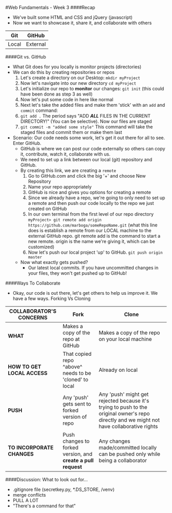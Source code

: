 #Web Fundamentals - Week 3
####Recap
- We've built some HTML and CSS and jQuery (javascript)
- Now we want to showcase it, share it, and collaborate with others

<table>
  <thead>
    <th>Git</th>
    <th>GitHub</th>
  </thead>
  <tbody>
    <tr>
      <td>Local</td>
      <td>External</td>
    </tr>
    <tr>
  </tbody>
</table>

####Git vs. GitHub
- What Git does for you locally is monitor projects (directories)
- We can do this by creating repositories or repos
  1. Let's create a directory on our Desktop: `mkdir myProject`
  2. Now let's navigate into our new directory `cd myProject`
  3. Let's initialize our repo to <b>monitor</b> our changes: `git init` (this could have been done as step 3 as well)
  4. Now let's put some code in here like normal
  5. Next let's take the added files and make them 'stick' with an `add` and `commit` command:
  6. `git add .`  The period says "ADD <b><i>ALL</i></b> FILES IN THE CURRENT DIRECTORY!" (You can be selective).  Now our files are staged
  7. `git commit -m "added some style"` This command will take the staged files and commit them or make them last
- Scenario: Our code needs some work, let's get it out there for all to see.  Enter GitHub.
  - GitHub is where we can post our code externally so others can copy it, contribute, watch it, collaborate with us.
  - We need to set up a link between our local (git) repository and GitHub.
  - By creating this link, we are creating a `remote`
    1. Go to GitHub.com and click the big '+' and choose New Repository
    2. Name your repo appropriately
    3. GitHub is nice and gives you options for creating a remote
    4. Since we already have a repo, we're going to only need to set up a remote and then push our code locally to the repo we just created on GitHub
    5. In our own terminal from the first level of our repo directory `myProject> git remote add origin https://github.com/marboga/someRepoName.git` (what this line does is establish a remote from our LOCAL machine to the external GitHub repo.  git remote add is the command to start a new remote.  origin is the name we're giving it, which can be customized)
    6. Now let's push our local project 'up' to GitHub. `git push origin master`
  - Now what exactly gets pushed?  
    - Our latest local commits.  If you have uncommitted changes in your files, they won't get pushed up to GitHub!

####Ways To Collaborate
- Okay, our code is out there, let's get others to help us improve it. We have a few ways. Forking Vs Cloning

<table>
  <thead>
    <th>COLLABORATOR'S CONCERNS</th>
    <th>Fork</th>
    <th>Clone</th>
  </thead>
  <tbody>
    <tr>
      <td><b>WHAT</b></td>
      <td>Makes a copy of the repo at GitHub</td>
      <td>Makes a copy of the repo on your local machine</td>
    </tr>
    <tr>
      <td><b>HOW TO GET LOCAL ACCESS</b></td>
      <td>That copied repo ^above^ needs to be 'cloned' to local</td>
      <td>Already on local</td>
    </tr>
    <tr>
      <td><b>PUSH</b></td>
      <td>Any 'push' gets sent to forked version of repo</td>
      <td>Any 'push' might get rejected because it's trying to push to the original owner's repo directly and we might not have collaborative rights</td>
    </tr>
    <tr>
      <td><b>TO INCORPORATE CHANGES</b></td>
      <td>Push changes to forked version, and <b>create a pull request</b></td>
      <td>Any changes made/committed locally can be pushed only while being a collaborator</td>
    </tr>
  </tbody>
</table>

####Discussion: What to look out for...
- .gitignore file (secretkey.py, *.DS_STORE, /venv)
- merge conflicts
- PULL A LOT
- "There's a command for that"
